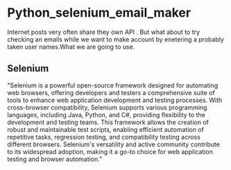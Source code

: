 # **Python_selenium_email_maker**

Internet posts very often share they own API . But what about to try checking an emails while we want to make account by enetering a probably taken user names.What we are going to use.

## Selenium

"Selenium is a powerful open-source framework designed for automating web browsers, offering developers and testers a comprehensive suite of tools to enhance web application development and testing processes. With cross-browser compatibility, Selenium supports various programming languages, including Java, Python, and C#, providing flexibility to the development and testing teams. This framework allows the creation of robust and maintainable test scripts, enabling efficient automation of repetitive tasks, regression testing, and compatibility testing across different browsers. Selenium's versatility and active community contribute to its widespread adoption, making it a go-to choice for web application testing and browser automation."

